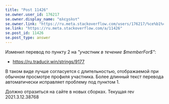 ```yaml
---
title: "Post 11426"
se.owner.user_id: 176217
se.owner.display_name: "αλεχολυτ"
se.owner.link: "https://ru.meta.stackoverflow.com/users/176217/%ce%b1%ce%bb%ce%b5%cf%87%ce%bf%ce%bb%cf%85%cf%84"
se.link: "https://ru.meta.stackoverflow.com/a/11426"
se.post_id: 11426
se.post_type: answer
---
```

<p>Изменил перевод по пункту 2 на <em>&quot;участник в течение $memberFor$&quot;</em>:</p>
<ul>
<li><a href="https://ru.traducir.win/strings/9177" rel="nofollow noreferrer">https://ru.traducir.win/strings/9177</a></li>
</ul>
<p>В таком виде лучше согласуется с длительностью, отображаемой при обычном просмотре профиля участника. Более длинный текст перевода автоматически исправляет проблему под пунктом 1.</p>
<p>Должно отразиться на сайте в новых сборках. Текущая rev 2021.3.12.38768</p>
